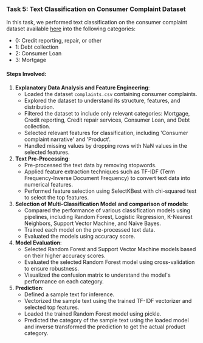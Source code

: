 ###  Task 5: Text Classification on Consumer Complaint Dataset

In this task, we performed text classification on the consumer complaint dataset available [here](https://catalog.data.gov/dataset/consumer-complaint-database) into the following categories:

- 0: Credit reporting, repair, or other
- 1: Debt collection
- 2: Consumer Loan
- 3: Mortgage

#### Steps Involved:

1. **Explanatory Data Analysis and Feature Engineering**:
   - Loaded the dataset `complaints.csv` containing consumer complaints.
   - Explored the dataset to understand its structure, features, and distribution.
   - Filtered the dataset to include only relevant categories: Mortgage, Credit reporting, Credit repair services, Consumer Loan, and Debt collection.
   - Selected relevant features for classification, including 'Consumer complaint narrative' and 'Product'.
   - Handled missing values by dropping rows with NaN values in the selected features.
2. **Text Pre-Processing**:
   - Pre-processed the text data by removing stopwords.
   - Applied feature extraction techniques such as TF-IDF (Term Frequency-Inverse Document Frequency) to convert text data into numerical features.
   - Performed feature selection using SelectKBest with chi-squared test to select the top features.
3. **Selection of Multi-Classification Model** **and comparison of models**:
   - Compared the performance of various classification models using pipelines, including Random Forest, Logistic Regression, K-Nearest Neighbors, Support Vector Machine, and Naive Bayes.
   - Trained each model on the pre-processed text data.
   - Evaluated the models using accuracy score.
4. **Model Evaluation**:
   - Selected Random Forest and Support Vector Machine models based on their higher accuracy scores.
   - Evaluated the selected Random Forest model using cross-validation to ensure robustness.
   - Visualized the confusion matrix to understand the model's performance on each category.
5. **Prediction**:
   - Defined a sample text for inference.
   - Vectorized the sample text using the trained TF-IDF vectorizer and selected top features.
   - Loaded the trained Random Forest model using pickle.
   - Predicted the category of the sample text using the loaded model and inverse transformed the prediction to get the actual product category.

